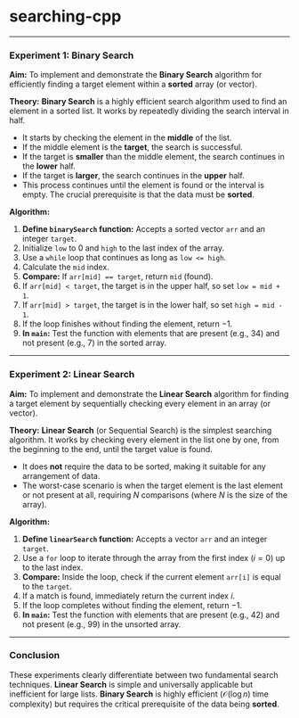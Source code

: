 # searching-cpp


***

### **Experiment 1: Binary Search**

**Aim:** To implement and demonstrate the **Binary Search** algorithm for efficiently finding a target element within a **sorted** array (or vector).

**Theory:** **Binary Search** is a highly efficient search algorithm used to find an element in a sorted list. It works by repeatedly dividing the search interval in half.
* It starts by checking the element in the **middle** of the list.
* If the middle element is the **target**, the search is successful.
* If the target is **smaller** than the middle element, the search continues in the **lower** half.
* If the target is **larger**, the search continues in the **upper** half.
* This process continues until the element is found or the interval is empty. The crucial prerequisite is that the data must be **sorted**.

**Algorithm:**
1.  **Define `binarySearch` function:** Accepts a sorted vector `arr` and an integer `target`.
2.  Initialize `low` to $0$ and `high` to the last index of the array.
3.  Use a `while` loop that continues as long as `low <= high`.
4.  Calculate the `mid` index.
5.  **Compare:** If `arr[mid] == target`, return `mid` (found).
6.  If `arr[mid] < target`, the target is in the upper half, so set `low = mid + 1`.
7.  If `arr[mid] > target`, the target is in the lower half, so set `high = mid - 1`.
8.  If the loop finishes without finding the element, return $-1$.
9.  **In `main`:** Test the function with elements that are present (e.g., $34$) and not present (e.g., $7$) in the sorted array.

***

### **Experiment 2: Linear Search**

**Aim:** To implement and demonstrate the **Linear Search** algorithm for finding a target element by sequentially checking every element in an array (or vector).

**Theory:** **Linear Search** (or Sequential Search) is the simplest searching algorithm. It works by checking every element in the list one by one, from the beginning to the end, until the target value is found.
* It does **not** require the data to be sorted, making it suitable for any arrangement of data.
* The worst-case scenario is when the target element is the last element or not present at all, requiring $N$ comparisons (where $N$ is the size of the array).

**Algorithm:**
1.  **Define `linearSearch` function:** Accepts a vector `arr` and an integer `target`.
2.  Use a `for` loop to iterate through the array from the first index ($i=0$) up to the last index.
3.  **Compare:** Inside the loop, check if the current element `arr[i]` is equal to the `target`.
4.  If a match is found, immediately return the current index $i$.
5.  If the loop completes without finding the element, return $-1$.
6.  **In `main`:** Test the function with elements that are present (e.g., $42$) and not present (e.g., $99$) in the unsorted array.

***

### **Conclusion**

These experiments clearly differentiate between two fundamental search techniques. **Linear Search** is simple and universally applicable but inefficient for large lists. **Binary Search** is highly efficient ($\mathcal{O}(\log n)$ time complexity) but requires the critical prerequisite of the data being **sorted**.
